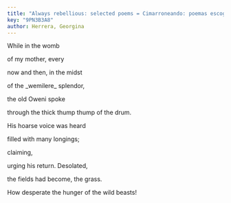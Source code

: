 ```yaml
---
title: "Always rebellious: selected poems = Cimarroneando: poemas escogidos"
key: "9PN3B3A8"
author: Herrera, Georgina
---
```

<div data-schema-version="8"><p>While in the womb</p> <p>of my mother, every</p> <p>now and then, in the midst</p> <p>of the _wemilere_ splendor,</p> <p>the old Oweni spoke</p> <p>through the thick thump thump of the drum.</p> <p>His hoarse voice was heard</p> <p>filled with many longings;</p> <p>claiming,</p> <p>urging his return. Desolated,</p> <p>the fields had become, the grass.</p> <p>How desperate the hunger of the wild beasts!</p> </div>